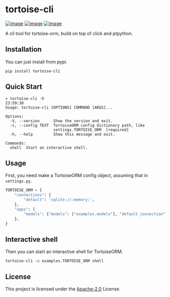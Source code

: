 # tortoise-cli

[![image](https://img.shields.io/pypi/v/tortoise-cli.svg?style=flat)](https://pypi.python.org/pypi/tortoise-cli)
[![image](https://img.shields.io/github/license/tortoise/tortoise-cli)](https://github.com/tortoise/tortoise-cli)
[![image](https://github.com/tortoise/tortoise-cli/workflows/pypi/badge.svg)](https://github.com/tortoise/tortoise-cli/actions?query=workflow:pypi)

A cli tool for tortoise-orm, build on top of click and ptpython.

## Installation

You can just install from pypi.

```shell
pip install tortoise-cli
```

## Quick Start

```shell
> tortoise-cli -h                                                                                                                                                                 23:59:38
Usage: tortoise-cli [OPTIONS] COMMAND [ARGS]...

Options:
  -V, --version      Show the version and exit.
  -c, --config TEXT  TortoiseORM config dictionary path, like
                     settings.TORTOISE_ORM  [required]
  -h, --help         Show this message and exit.

Commands:
  shell  Start an interactive shell.
```

## Usage

First, you need make a TortoiseORM config object, assuming that in `settings.py`.

```python
TORTOISE_ORM = {
    "connections": {
        "default": 'sqlite://:memory:',
    },
    "apps": {
        "models": {"models": ["examples.models"], "default_connection": "default"},
    },
}
```

## Interactive shell

Then you can start an interactive shell for TortoiseORM.

```shell
tortoise-cli -c examples.TORTOISE_ORM shell
```

## License

This project is licensed under the
[Apache-2.0](https://github.com/tortoise/tortoise-cli/blob/main/LICENSE) License.
